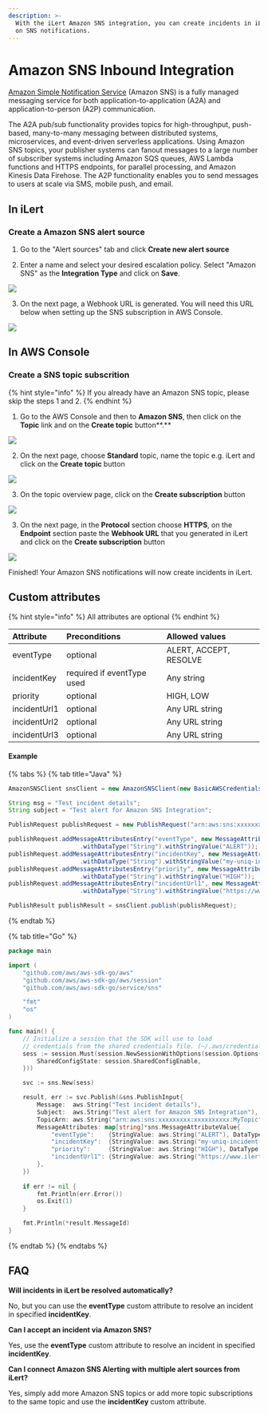 ```yaml
---
description: >-
  With the iLert Amazon SNS integration, you can create incidents in iLert based
  on SNS notifications.
---
```


# Amazon SNS Inbound Integration

[Amazon Simple Notification Service](https://aws.amazon.com/sns/) \(Amazon SNS\) is a fully managed messaging service for both application-to-application \(A2A\) and application-to-person \(A2P\) communication.

The A2A pub/sub functionality provides topics for high-throughput, push-based, many-to-many messaging between distributed systems, microservices, and event-driven serverless applications. Using Amazon SNS topics, your publisher systems can fanout messages to a large number of subscriber systems including Amazon SQS queues, AWS Lambda functions and HTTPS endpoints, for parallel processing, and Amazon Kinesis Data Firehose. The A2P functionality enables you to send messages to users at scale via SMS, mobile push, and email.

## In iLert <a id="in-ilert"></a>

### Create a Amazon SNS alert source <a id="create-alert-source"></a>

1. Go to the "Alert sources" tab and click **Create new alert source**

2. Enter a name and select your desired escalation policy. Select "Amazon SNS" as the **Integration Type** and click on **Save**.

![](../../.gitbook/assets/ilert%20%2841%29.png)

3. On the next page, a Webhook URL is generated. You will need this URL below when setting up the SNS subscription in AWS Console.

![](../../.gitbook/assets/ilert%20%2845%29.png)

## In AWS Console <a id="in-aws-console"></a>

### Create a SNS topic subscrition <a id="create-sns-topic-subscription"></a>

{% hint style="info" %}
If you already have an Amazon SNS topic, please skip the steps 1 and 2.
{% endhint %}

1. Go to the AWS Console and then to **Amazon SNS**, then click on the **Topic** link and on the **Create topic** button**.**

![](../../.gitbook/assets/simple_notification_service%20%287%29.png)

2. On the next page, choose **Standard** topic, name the topic e.g. iLert and click on the **Create topic** button

![](../../.gitbook/assets/simple_notification_service%20%284%29.png)

3. On the topic overview page, click on the **Create subscription** button

![](../../.gitbook/assets/simple_notification_service%20%285%29.png)

3. On the next page, in the **Protocol** section choose **HTTPS**, on the **Endpoint** section paste the **Webhook URL** that you generated in iLert and click on the **Create subscription** button

![](../../.gitbook/assets/simple_notification_service%20%286%29.png)

Finished! Your Amazon SNS notifications will now create incidents in iLert.

## Custom attributes

{% hint style="info" %}
All attributes are optional
{% endhint %}

| Attribute | Preconditions | Allowed values |
| :--- | :--- | :--- |
| eventType | optional | ALERT, ACCEPT, RESOLVE |
| incidentKey | required if eventType used | Any string |
| priority | optional | HIGH, LOW |
| incidentUrl1 | optional | Any URL string |
| incidentUrl2 | optional | Any URL string |
| incidentUrl3 | optional | Any URL string |

#### Example

{% tabs %}
{% tab title="Java" %}
```java
AmazonSNSClient snsClient = new AmazonSNSClient(new BasicAWSCredentials("AWS_ACCESS_KEY","AWS_SECRET_KEY"));

String msg = "Test incident details";
String subject = "Test alert for Amazon SNS Integration";

PublishRequest publishRequest = new PublishRequest("arn:aws:sns:xxxxxxxxx:xxxxxxxxxx:MyTopic", msg, subject);

publishRequest.addMessageAttributesEntry("eventType", new MessageAttributeValue()
                    .withDataType("String").withStringValue("ALERT"));
publishRequest.addMessageAttributesEntry("incidentKey", new MessageAttributeValue()
                    .withDataType("String").withStringValue("my-uniq-incident-string"));
publishRequest.addMessageAttributesEntry("priority", new MessageAttributeValue()
                    .withDataType("String").withStringValue("HIGH"));
publishRequest.addMessageAttributesEntry("incidentUrl1", new MessageAttributeValue()
                    .withDataType("String").withStringValue("https://www.ilert.com"));

PublishResult publishResult = snsClient.publish(publishRequest);
```
{% endtab %}

{% tab title="Go" %}
```go
package main

import (
	"github.com/aws/aws-sdk-go/aws"
	"github.com/aws/aws-sdk-go/aws/session"
	"github.com/aws/aws-sdk-go/service/sns"

	"fmt"
	"os"
)

func main() {
	// Initialize a session that the SDK will use to load
	// credentials from the shared credentials file. (~/.aws/credentials).
	sess := session.Must(session.NewSessionWithOptions(session.Options{
		SharedConfigState: session.SharedConfigEnable,
	}))

	svc := sns.New(sess)

	result, err := svc.Publish(&sns.PublishInput{
		Message:  aws.String("Test incident details"),
		Subject:  aws.String("Test alert for Amazon SNS Integration"),
		TopicArn: aws.String("arn:aws:sns:xxxxxxxxx:xxxxxxxxxx:MyTopic"),
		MessageAttributes: map[string]*sns.MessageAttributeValue{
			"eventType":    {StringValue: aws.String("ALERT"), DataType: aws.String("String")},
			"incidentKey":  {StringValue: aws.String("my-uniq-incident-string"), DataType: aws.String("String")},
			"priority":     {StringValue: aws.String("HIGH"), DataType: aws.String("String")},
			"incidentUrl1": {StringValue: aws.String("https://www.ilert.com"), DataType: aws.String("String")},
		},
	})
	
	if err != nil {
		fmt.Println(err.Error())
		os.Exit(1)
	}

	fmt.Println(*result.MessageId)
}

```
{% endtab %}
{% endtabs %}

## FAQ <a id="faq"></a>

**Will incidents in iLert be resolved automatically?**

No, but you can use the **eventType** custom attribute to resolve an incident in specified **incidentKey**.

**Can I accept an incident via Amazon SNS?**

Yes, use the **eventType** custom attribute to resolve an incident in specified **incidentKey**.

**Can I connect Amazon SNS Alerting with multiple alert sources from iLert?**

Yes, simply add more Amazon SNS topics or add more topic subscriptions to the same topic and use the **incidentKey** custom attribute.

